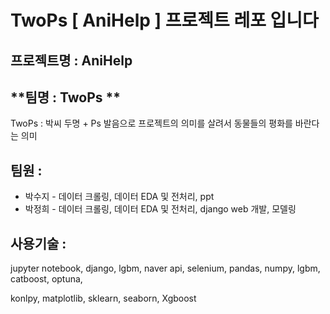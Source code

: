 

# TwoPs [ AniHelp ] 프로젝트 레포 입니다 

## 프로젝트명 : **AniHelp**

## **팀명 : TwoPs **
TwoPs : 박씨 두명 + Ps 발음으로 프로젝트의 의미를 살려서 동물들의 평화를 바란다는 의미 

## 팀원 : 

- 박수지 - 데이터 크롤링, 데이터 EDA 및 전처리, ppt
- 박정희 - 데이터 크롤링, 데이터 EDA 및 전처리, django web 개발, 모델링

## 사용기술 : 
jupyter notebook, django, lgbm, naver api, selenium, pandas, numpy, lgbm, catboost, optuna, 

konlpy, matplotlib, sklearn, seaborn, Xgboost

